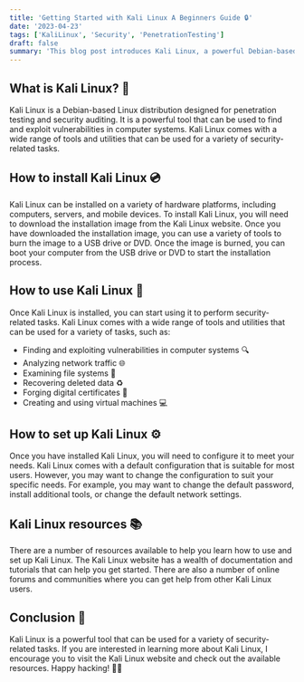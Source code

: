 ```yaml
---
title: 'Getting Started with Kali Linux A Beginners Guide 🔒'
date: '2023-04-23'
tags: ['KaliLinux', 'Security', 'PenetrationTesting']
draft: false
summary: 'This blog post introduces Kali Linux, a powerful Debian-based distribution designed for penetration testing and security auditing. We will cover the installation process, basic usage, setting up Kali Linux, and available resources to help you get started. 🚀'
---
```


## What is Kali Linux? 🐉

Kali Linux is a Debian-based Linux distribution designed for penetration testing
and security auditing. It is a powerful tool that can be used to find and
exploit vulnerabilities in computer systems. Kali Linux comes with a wide range
of tools and utilities that can be used for a variety of security-related tasks.

## How to install Kali Linux 💿

Kali Linux can be installed on a variety of hardware platforms, including
computers, servers, and mobile devices. To install Kali Linux, you will need to
download the installation image from the Kali Linux website. Once you have
downloaded the installation image, you can use a variety of tools to burn the
image to a USB drive or DVD. Once the image is burned, you can boot your
computer from the USB drive or DVD to start the installation process.

## How to use Kali Linux 🔧

Once Kali Linux is installed, you can start using it to perform security-related
tasks. Kali Linux comes with a wide range of tools and utilities that can be
used for a variety of tasks, such as:

- Finding and exploiting vulnerabilities in computer systems 🔍
- Analyzing network traffic 🌐
- Examining file systems 📁
- Recovering deleted data ♻️
- Forging digital certificates 📜
- Creating and using virtual machines 💻

## How to set up Kali Linux ⚙️

Once you have installed Kali Linux, you will need to configure it to meet your
needs. Kali Linux comes with a default configuration that is suitable for most
users. However, you may want to change the configuration to suit your specific
needs. For example, you may want to change the default password, install
additional tools, or change the default network settings.

## Kali Linux resources 📚

There are a number of resources available to help you learn how to use and set
up Kali Linux. The Kali Linux website has a wealth of documentation and
tutorials that can help you get started. There are also a number of online
forums and communities where you can get help from other Kali Linux users.

## Conclusion 🎉

Kali Linux is a powerful tool that can be used for a variety of security-related
tasks. If you are interested in learning more about Kali Linux, I encourage you
to visit the Kali Linux website and check out the available resources. Happy
hacking! 🚀😄
